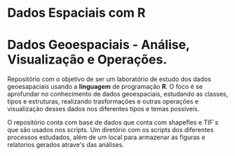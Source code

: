 # Dados Espaciais com R
 
# **Dados Geoespaciais - Análise, Visualização e Operações**.


Repositório com o objetivo de ser um laboratório de estudo dos dados geoesapaciais usando a **linguagem** de programação **R**.
O foco é se aprofundar no conhecimento de dados geoespaciais, estudando as classes, tipos e estruturas, realizando 
trasformações e outras operações e visualização desses dados nos diferentes tipos e temas possiveis.

O repositório conta com base de dados que conta com shapefles e TIF`s que são usados nos scripts. Um diretório com os scripts dos diferentes processos estudados, além de um local para armazenar as figuras e relatorios gerados atrave's das análises.









